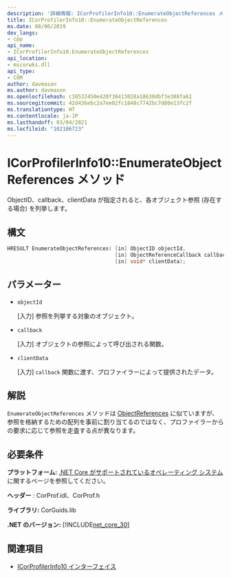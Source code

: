 ```yaml
---
description: '詳細情報: ICorProfilerInfo10::EnumerateObjectReferences メソッド'
title: ICorProfilerInfo10::EnumerateObjectReferences
ms.date: 08/06/2019
dev_langs:
- cpp
api_name:
- ICorProfilerInfo10.EnumerateObjectReferences
api_location:
- mscorwks.dll
api_type:
- COM
author: davmason
ms.author: davmason
ms.openlocfilehash: c18532450e420f38413028a18630dbf3e308fa61
ms.sourcegitcommit: 42d436ebc2a7ee02fc1848c7742bc7d80e13fc2f
ms.translationtype: HT
ms.contentlocale: ja-JP
ms.lasthandoff: 03/04/2021
ms.locfileid: "102106723"
---
```

# <a name="icorprofilerinfo10enumerateobjectreferences-method"></a>ICorProfilerInfo10::EnumerateObjectReferences メソッド

ObjectID、callback、clientData が指定されると、各オブジェクト参照 (存在する場合) を列挙します。

## <a name="syntax"></a>構文

```cpp
HRESULT EnumerateObjectReferences( [in] ObjectID objectId,
                                   [in] ObjectReferenceCallback callback,
                                   [in] void* clientData);
```

## <a name="parameters"></a>パラメーター

- `objectId`

  \[入力] 参照を列挙する対象のオブジェクト。

- `callback`

  \[入力] オブジェクトの参照によって呼び出される関数。

- `clientData`

  \[入力] `callback` 関数に渡す、プロファイラーによって提供されたデータ。

## <a name="remarks"></a>解説

`EnumerateObjectReferences` メソッドは [ObjectReferences](icorprofilercallback-objectreferences-method.md) に似ていますが、参照を格納するための配列を事前に割り当てるのではなく、プロファイラーからの要求に応じて参照を走査する点が異なります。

## <a name="requirements"></a>必要条件

**プラットフォーム:** [.NET Core がサポートされているオペレーティング システム](../../../core/install/windows.md?pivots=os-windows)に関するページを参照してください。

**ヘッダー** : CorProf.idl、CorProf.h

**ライブラリ:** CorGuids.lib

**.NET のバージョン:** [!INCLUDE[net_core_30](../../../../includes/net-core-30-md.md)]

## <a name="see-also"></a>関連項目

- [ICorProfilerInfo10 インターフェイス](icorprofilerinfo10-interface.md)
